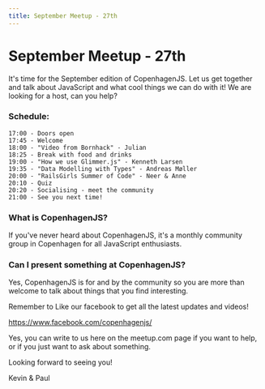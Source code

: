 ```yaml
---
title: September Meetup - 27th
---
```


# September Meetup - 27th

It's time for the September edition of CopenhagenJS. Let us get together and talk about JavaScript and what cool things we can do with it! We are looking for a host, can you help?

### Schedule:

    17:00 - Doors open
    17:45 - Welcome
    18:00 - "Video from Bornhack" - Julian
    18:25 - Break with food and drinks
    19:00 - "How we use Glimmer.js" - Kenneth Larsen
    19:35 - "Data Modelling with Types" - Andreas Møller
    20:00 - "RailsGirls Summer of Code" - Neer & Anne
    20:10 - Quiz
    20:20 - Socialising - meet the community
    21:00 - See you next time!

### What is CopenhagenJS?
If you've never heard about CopenhagenJS, it's a monthly community group in Copenhagen for all JavaScript enthusiasts.

### Can I present something at CopenhagenJS?
Yes, CopenhagenJS is for and by the community so you are more than welcome to talk about things that you find interesting.

Remember to Like our facebook to get all the latest updates and videos!

https://www.facebook.com/copenhagenjs/

Yes, you can write to us here on the meetup.com page if you want to help, or if you just want to ask about something.

Looking forward to seeing you!

Kevin & Paul
